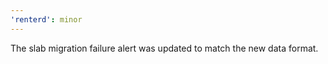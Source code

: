 ```yaml
---
'renterd': minor
---
```


The slab migration failure alert was updated to match the new data format.
